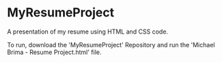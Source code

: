 # MyResumeProject
A presentation of my resume using HTML and CSS code.

To run, download the 'MyResumeProject' Repository and run the 'Michael Brima - Resume Project.html' file.
